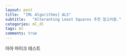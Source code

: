 ```yaml
---
layout: post
title:  "[ML Algorithms] ALS"
subtitle:   "Alteranting Least Squares 추천 알고리즘."
categories: ml_dl
tags: ml
comments: true
---
```


아아 마이크 테스트 